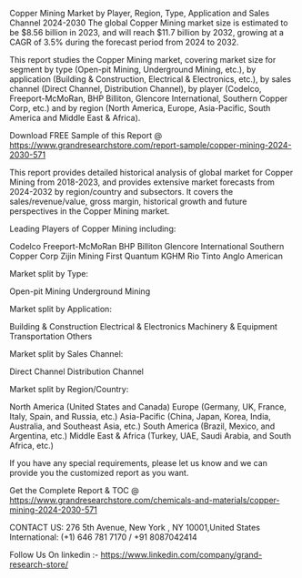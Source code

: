 Copper Mining Market by Player, Region, Type, Application and Sales Channel 2024-2030
The global Copper Mining market size is estimated to be $8.56 billion in 2023, and will reach $11.7 billion by 2032, growing at a CAGR of 3.5% during the forecast period from 2024 to 2032.

This report studies the Copper Mining market, covering market size for segment by type (Open-pit Mining, Underground Mining, etc.), by application (Building & Construction, Electrical & Electronics, etc.), by sales channel (Direct Channel, Distribution Channel), by player (Codelco, Freeport-McMoRan, BHP Billiton, Glencore International, Southern Copper Corp, etc.) and by region (North America, Europe, Asia-Pacific, South America and Middle East & Africa).

Download FREE Sample of this Report @ https://www.grandresearchstore.com/report-sample/copper-mining-2024-2030-571

This report provides detailed historical analysis of global market for Copper Mining from 2018-2023, and provides extensive market forecasts from 2024-2032 by region/country and subsectors. It covers the sales/revenue/value, gross margin, historical growth and future perspectives in the Copper Mining market.

Leading Players of Copper Mining including:

Codelco
Freeport-McMoRan
BHP Billiton
Glencore International
Southern Copper Corp
Zijin Mining
First Quantum
KGHM
Rio Tinto
Anglo American

Market split by Type:

Open-pit Mining
Underground Mining

Market split by Application:

Building & Construction
Electrical & Electronics
Machinery & Equipment
Transportation
Others

Market split by Sales Channel:

Direct Channel
Distribution Channel

Market split by Region/Country:

North America (United States and Canada)
Europe (Germany, UK, France, Italy, Spain, and Russia, etc.)
Asia-Pacific (China, Japan, Korea, India, Australia, and Southeast Asia, etc.)
South America (Brazil, Mexico, and Argentina, etc.)
Middle East & Africa (Turkey, UAE, Saudi Arabia, and South Africa, etc.)

If you have any special requirements, please let us know and we can provide you the customized report as you want.

Get the Complete Report & TOC @ https://www.grandresearchstore.com/chemicals-and-materials/copper-mining-2024-2030-571

CONTACT US:
276 5th Avenue, New York , NY 10001,United States
International: (+1) 646 781 7170 / +91 8087042414

Follow Us On linkedin :- https://www.linkedin.com/company/grand-research-store/
